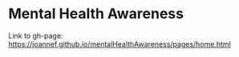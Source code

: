 # Mental Health Awareness

Link to gh-page: https://joannef.github.io/mentalHealthAwareness/pages/home.html
